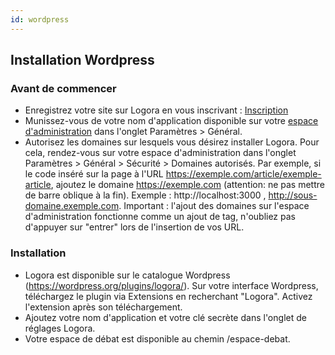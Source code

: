 ```yaml
---
id: wordpress
---
```


## Installation Wordpress

### Avant de commencer 

- Enregistrez votre site sur Logora en vous inscrivant : [Inscription](https://logora.fr/signup)
- Munissez-vous de votre nom d'application disponible sur votre [espace d'administration](https://admin.logora.fr) dans l'onglet Paramètres > Général.
- Autorisez les domaines sur lesquels vous désirez installer Logora. Pour cela, rendez-vous sur votre espace d'administration dans l'onglet Paramètres > Général > Sécurité > Domaines autorisés. Par exemple, si le code inséré sur la page à l'URL https://exemple.com/article/exemple-article, ajoutez le domaine https://exemple.com (attention: ne pas mettre de barre oblique à la fin). Exemple : http://localhost:3000 , http://sous-domaine.exemple.com.  Important : l'ajout des domaines sur l'espace d'administration fonctionne comme un ajout de tag, n'oubliez pas d'appuyer sur "entrer" lors de l'insertion de vos URL.

### Installation

- Logora est disponible sur le catalogue Wordpress (https://wordpress.org/plugins/logora/). Sur votre interface Wordpress, téléchargez le plugin via Extensions en recherchant "Logora". Activez l'extension après son téléchargement.
- Ajoutez votre nom d'application et votre clé secrète dans l'onglet de réglages Logora.
- Votre espace de débat est disponible au chemin /espace-debat. 

